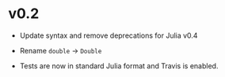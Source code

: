 # v0.2

- Update syntax and remove deprecations for Julia v0.4

- Rename `double` -> `Double`

- Tests are now in standard Julia format and Travis is enabled.
